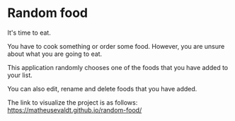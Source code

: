 # Random food

It's time to eat.

You have to cook something or order some food. However, you are unsure about what you are going to eat.

This application randomly chooses one of the foods that you have added to your list.

You can also edit, rename and delete foods that you have added.

The link to visualize the project is as follows: https://matheusevaldt.github.io/random-food/